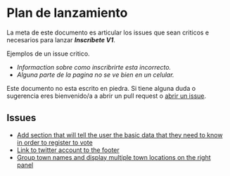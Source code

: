 # Plan de lanzamiento

La meta de este documento es articular los issues que sean criticos e necesarios para lanzar _**Inscríbete V1**_.

Ejemplos de un issue critico.
 - _Informaction sobre como inscribrirte esta incorrecto._
 - _Alguna parte de la pagina no se ve bien en un celular._

Este documento no esta escrito en piedra. Si tiene alguna duda o sugerencia eres bienvenido/a a abrir un pull request o [abrir un issue](https://github.com/Code4PuertoRico/papeleta-pr/issues/new).

## Issues
- [Add section that will tell the user the basic data that they need to know in order to register to vote](https://github.com/Code4PuertoRico/papeleta-pr/issues/64)
- [Link to twitter account to the footer](https://github.com/Code4PuertoRico/papeleta-pr/issues/66)
- [Group town names and display multiple town locations on the right panel](https://github.com/Code4PuertoRico/papeleta-pr/issues/46)
